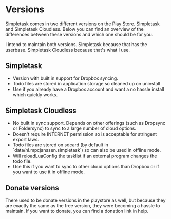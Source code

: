 Versions
========

Simpletask comes in two different versions on the Play Store. Simpletask and Simpletask Cloudless.
Below you can find an overview of the differences between these versions and which one should be for
you.

I intend to maintain both versions. Simpletask because that has the userbase. Simpletask Cloudless
because that's what I use.

Simpletask
----------

- Version with built in support for Dropbox syncing.
- Todo files are stored in application storage so cleaned up on uninstall
- Use if you already have a Dropbox account and want a no hassle install which quickly works.

Simpletask Cloudless
--------------------

- No built in sync support. Depends on other offerings (such as Dropsync or Foldersync) to sync to a
  large number of cloud options.
- Doesn't require INTERNET permission so is acceptable for stringent export laws.
- Todo files are stored on sdcard (by default in \`data/nl.mpcjanssen.simpletask\`) so can also be
  used in offline mode.
- Will reloadLuaConfig the tasklist if an external program changes the todo file.
- Use this if you want to sync to other cloud options than Dropbox or if you want to use it in
  offline mode.

Donate versions
---------------

There used to be donate versions in the playstore as well, but because they are exactly the same as
the free version, they were becoming a hassle to maintain. If you want to donate, you can find a
donation link in help.

